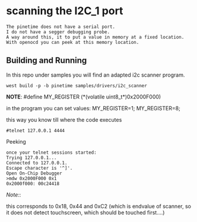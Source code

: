 # scanning the I2C_1 port

```
The pinetime does not have a serial port.
I do not have a segger debugging probe.
A way around this, it to put a value in memory at a fixed location.
With openocd you can peek at this memory location.
```

## Building and Running

In this repo under samples you will find an adapted i2c scanner program.

```
west build -p -b pinetime samples/drivers/i2c_scanner
```

**NOTE**: #define MY_REGISTER (\*(volatile uint8_t\*)0x2000F000)

in the program you can set values:
MY_REGISTER=1;
MY_REGISTER=8;

this way you know till where the code executes

```
#telnet 127.0.0.1 4444
```

Peeking

```
once your telnet sessions started:
Trying 127.0.0.1...
Connected to 127.0.0.1.
Escape character is '^]'.
Open On-Chip Debugger
>mdw 0x2000F000 0x1
0x2000f000: 00c24418
```

*Note:*:

this corresponds to 0x18, 0x44 and 0xC2 (which is endvalue of scanner, so it does not detect touchscreen, which should be touched first….)
